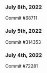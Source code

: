 ### July 8th, 2022

Commit #68711

### July 5th, 2022

Commit #314353


### July 4th, 2022

Commit #72281
